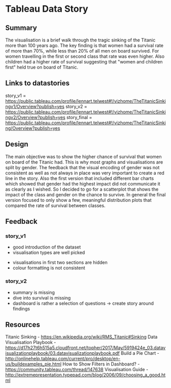 # Tableau Data Story
## Summary
The visualisation is a brief walk through the tragic sinking of the Titanic more
than 100 years ago.
The key finding is that women had a survival rate of more than 70%, while less
than 20% of all men on board survived. For women travelling in the first or second
class that rate was even higher.
Also children had a higher rate of survival suggesting that "women and children
first" held true on board of Titanic.

## Links to datastories
story_v1 = https://public.tableau.com/profile/lennart.telwest#!/vizhome/TheTitanicSinkingv1/Overview?publish=yes
story_v2 = https://public.tableau.com/profile/lennart.telwest#!/vizhome/TheTitanicSinkingv2/Overview?publish=yes
story_final = https://public.tableau.com/profile/lennart.telwest#!/vizhome/TheTitanicSinking/Overview?publish=yes

## Design
The main objective was to show the higher chance of survival that women on board
of the Titanic had. This is why most graphs and visualisations are split by gender.
The feedback that the visual encoding of gender was not consistent as well as not always
in place was very important to create a red line in the story.
Also the first version that included different bar charts which showed that gender
had the highest impact did not communicate it as clearly as I wished. So I decided
to go for a scatterplot that shows the impact of the class and gender on the chance
to survive.
In general the final version focused to only show a few, meaningful distribution
plots that compared the rate of survival between classes.

## Feedback
### story_v1
+ good introduction of the dataset
+ visualisation types are well picked
- visualisations in first two sections are hidden
- colour formatting is not consistent

### story_v2
- summary is missing
- dive into survival is missing
- dashboard is rather a selection of questions
-> create story around findings

## Resources
Titanic Sinking - https://en.wikipedia.org/wiki/RMS_Titanic#Sinking
Data Visualisation Playbook - https://d17h27t6h515a5.cloudfront.net/topher/2017/May/5919424e_03.datavisualizationplaybook/03.datavisualizationplaybook.pdf
Build a Pie Chart - http://onlinehelp.tableau.com/current/pro/desktop/en-us/buildexamples_pie.html
How to Show Filters in Dashboard? - https://community.tableau.com/thread/147638
Visualisation Guide - http://extremepresentation.typepad.com/blog/2006/09/choosing_a_good.html
